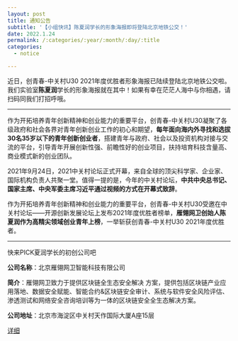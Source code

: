 ```yaml
---
layout: post
title: 通知公告
subtitle: '【小组快讯】陈夏润学长的形象海报即将登陆北京地铁公交！'
date: 2022.1.24
permalink: /:categories/:year/:month/:day/:title
categories:
  - notice

---
```


近日，创青春-中关村U30 2021年度优胜者形象海报已陆续登陆北京地铁公交啦。我们实验室**陈夏润**学长的形象海报就在其中！如果有幸在茫茫人海中与你相遇，请扫码同我们打招呼哦。

------------------

作为开拓培养青年创新精神和创业能力的重要平台，创青春-中关村U30凝聚了各级政府和社会各界对青年创新创业工作的初心和期望，**每年面向海内外寻找和选拔30名35岁以下的青年创新创业者**，搭建青年与政府、社会以及投资机构对接与交流的平台，引导青年开展创新性强、前瞻性好的创业项目，扶持培育科技含量高、商业模式新的创业团队。

2021年9月24日，2021中关村论坛正式开幕，来自全球的顶尖科学家、企业家、国际机构负责人共聚一堂。值得一提的是，今年的中关村论坛，**中共中央总书记、国家主席、中央军委主席习近平通过视频的方式在开幕式致辞**。

作为开拓培养青年创新精神和创业能力的重要平台，创青春-中关村U30受邀在中关村论坛——开源创新发展论坛上发布2021年度优胜者榜单，**雁翎网卫创始人陈夏润作为高精尖领域创业青年上榜**，一举斩获创青春-中关村U30 2021年度优胜者。

------------------

快来PICK夏润学长的初创公司吧

**公司名称**：北京雁翎网卫智能科技有限公司

**简介**：雁翎网卫致力于提供区块链全生态安全解决 方案，提供包括区块链产业应用落地、数据安全赋能、智能合约&区块链安全审计、系统与软件安全风险评估、渗透测试和网络安全咨询培训等为一体的区块链安全全生态解决方案。

**公司地址**：北京市海淀区中关村天作国际大厦A座15层

[详细](https://mp.weixin.qq.com/s/VbSFhokONVWcgdG5A-JrIQ)


